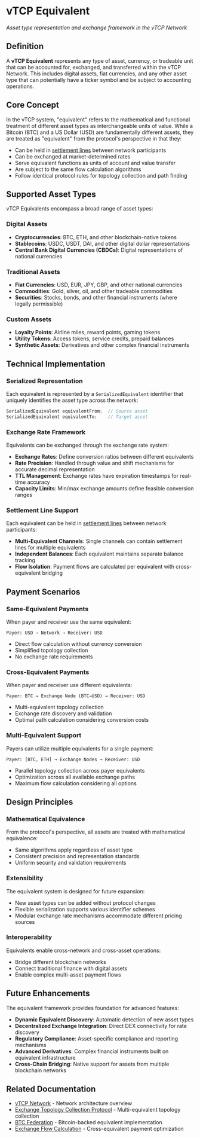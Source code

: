 # vTCP Equivalent

_Asset type representation and exchange framework in the vTCP Network_

## Definition

A **vTCP Equivalent** represents any type of asset, currency, or tradeable unit that can be accounted for, exchanged, and transferred within the vTCP Network. This includes digital assets, fiat currencies, and any other asset type that can potentially have a ticker symbol and be subject to accounting operations.

## Core Concept

In the vTCP system, "equivalent" refers to the mathematical and functional treatment of different asset types as interchangeable units of value. While a Bitcoin (BTC) and a US Dollar (USD) are fundamentally different assets, they are treated as "equivalent" from the protocol's perspective in that they:

- Can be held in [settlement lines](/architecture/common/entities/vtcp_settlement_line.md) between network participants
- Can be exchanged at market-determined rates
- Serve equivalent functions as units of account and value transfer
- Are subject to the same flow calculation algorithms
- Follow identical protocol rules for topology collection and path finding

## Supported Asset Types

vTCP Equivalents encompass a broad range of asset types:

### Digital Assets
- **Cryptocurrencies**: BTC, ETH, and other blockchain-native tokens
- **Stablecoins**: USDC, USDT, DAI, and other digital dollar representations
- **Central Bank Digital Currencies (CBDCs)**: Digital representations of national currencies

### Traditional Assets
- **Fiat Currencies**: USD, EUR, JPY, GBP, and other national currencies
- **Commodities**: Gold, silver, oil, and other tradeable commodities
- **Securities**: Stocks, bonds, and other financial instruments (where legally permissible)

### Custom Assets
- **Loyalty Points**: Airline miles, reward points, gaming tokens
- **Utility Tokens**: Access tokens, service credits, prepaid balances
- **Synthetic Assets**: Derivatives and other complex financial instruments

## Technical Implementation

### Serialized Representation
Each equivalent is represented by a `SerializedEquivalent` identifier that uniquely identifies the asset type across the network:

```cpp
SerializedEquivalent equivalentFrom;  // Source asset
SerializedEquivalent equivalentTo;    // Target asset
```

### Exchange Rate Framework
Equivalents can be exchanged through the exchange rate system:

- **Exchange Rates**: Define conversion ratios between different equivalents
- **Rate Precision**: Handled through value and shift mechanisms for accurate decimal representation
- **TTL Management**: Exchange rates have expiration timestamps for real-time accuracy
- **Capacity Limits**: Min/max exchange amounts define feasible conversion ranges

### Settlement Line Support
Each equivalent can be held in [settlement lines](/architecture/common/entities/vtcp_settlement_line.md) between network participants:

- **Multi-Equivalent Channels**: Single channels can contain settlement lines for multiple equivalents
- **Independent Balances**: Each equivalent maintains separate balance tracking
- **Flow Isolation**: Payment flows are calculated per equivalent with cross-equivalent bridging

## Payment Scenarios

### Same-Equivalent Payments
When payer and receiver use the same equivalent:
```
Payer: USD → Network → Receiver: USD
```
- Direct flow calculation without currency conversion
- Simplified topology collection
- No exchange rate requirements

### Cross-Equivalent Payments
When payer and receiver use different equivalents:
```
Payer: BTC → Exchange Node (BTC→USD) → Receiver: USD
```
- Multi-equivalent topology collection
- Exchange rate discovery and validation
- Optimal path calculation considering conversion costs

### Multi-Equivalent Support
Payers can utilize multiple equivalents for a single payment:
```
Payer: [BTC, ETH] → Exchange Nodes → Receiver: USD
```
- Parallel topology collection across payer equivalents
- Optimization across all available exchange paths
- Maximum flow calculation considering all options

## Design Principles

### Mathematical Equivalence
From the protocol's perspective, all assets are treated with mathematical equivalence:
- Same algorithms apply regardless of asset type
- Consistent precision and representation standards
- Uniform security and validation requirements

### Extensibility
The equivalent system is designed for future expansion:
- New asset types can be added without protocol changes
- Flexible serialization supports various identifier schemes
- Modular exchange rate mechanisms accommodate different pricing sources

### Interoperability
Equivalents enable cross-network and cross-asset operations:
- Bridge different blockchain networks
- Connect traditional finance with digital assets
- Enable complex multi-asset payment flows

## Future Enhancements

The equivalent framework provides foundation for advanced features:

- **Dynamic Equivalent Discovery**: Automatic detection of new asset types
- **Decentralized Exchange Integration**: Direct DEX connectivity for rate discovery
- **Regulatory Compliance**: Asset-specific compliance and reporting mechanisms
- **Advanced Derivatives**: Complex financial instruments built on equivalent infrastructure
- **Cross-Chain Bridging**: Native support for assets from multiple blockchain networks

## Related Documentation

- [vTCP Network](/architecture/common/entities/vtcp_network.md) - Network architecture overview
- [Exchange Topology Collection Protocol](/architecture/vtcpd/protocols/exchange-topology-collection-protocol.md) - Multi-equivalent topology collection
- [BTC Federation](/architecture/common/entities/btc_federation.md) - Bitcoin-backed equivalent implementation
- [Exchange Flow Calculation](/workflow/prd/vtcpd/04-exchange-flow-calculation.md) - Cross-equivalent payment optimization